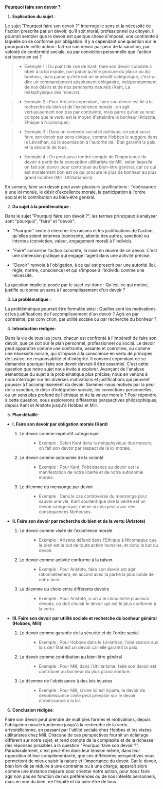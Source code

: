 **Pourquoi faire son devoir ?**

1. **Explication du sujet** :

Le sujet "Pourquoi faire son devoir ?" interroge le sens et la nécessité de l'action prescrite par un devoir, qu'il soit moral, professionnel ou citoyen. Il pourrait sembler que le devoir est quelque chose d'imposé, une contrainte à laquelle on se conforme par obligation. Il y a cependant une question sur le pourquoi de cette action : fait-on son devoir par peur de la sanction, par volonté de conformité sociale, ou par conviction personnelle que l'action est bonne en soi ?

> - Exemple 1 : Du point de vue de Kant, faire son devoir consiste à obéir à la loi morale, non parce qu'elle procure du plaisir ou du bonheur, mais parce qu'elle est un impératif catégorique, c'est-à-dire un commandement absolument obligatoire, indépendamment de nos désirs et de nos penchants naturels (Kant, La métaphysique des moeurs).

> - Exemple 2 : Pour Aristote cependant, faire son devoir est lié à la recherche du bien et de l'excellence morale : on agit vertueusement non pas par contrainte, mais parce qu'on se rend compte que la vertu est le moyen d'atteindre le bonheur (Aristote, Ethique à Nicomaque).

> - Exemple 3 : Dans un contexte social et politique, on peut aussi faire son devoir par sens civique, comme Hobbes le suggère dans le Léviathan, où la soumission à l'autorité de l'Etat garantit la paix et la sécurité de tous.

> - Exemple 4 : On peut aussi rendre compte de l'importance du devoir à partir de la conception utilitariste de Mill, selon laquelle on fait son devoir pour contribuer au bien-être général, car ce qui est moralement bon est ce qui procure le plus de bonheur au plus grand nombre (Mill, Utilitarianism).

En somme, faire son devoir peut avoir plusieurs justifications : l'obéissance à une loi morale, le désir d'excellence morale, la participation à l'ordre social et la contribution au bien-être général.

2. **Du sujet à la problématique** :

Dans le sujet "Pourquoi faire son devoir ?", les termes principaux à analyser sont "pourquoi", "faire" et "devoir". 

- "Pourquoi" invite à chercher les raisons et les justifications de l'action, qu'elles soient externes (contrainte, attente des autres, sanction) ou internes (conviction, valeur, engagement moral) à l'individu.

- "Faire" concerne l'action concrète, la mise en œuvre de ce devoir. C'est une dimension pratique qui engage l'agent dans une activité précise.

- "Devoir" renvoie à l'obligation, à ce qui est prescrit par une autorité (loi, règle, norme, conscience) et qui s'impose à l'individu comme une nécessité.

La question implicite posée par le sujet est donc : Qu'est-ce qui motive, justifie ou donne un sens à l'accomplissement d'un devoir ?

3. **La problématique** :

La problématique pourrait être formulée ainsi : Quelles sont les motivations et les justifications de l'accomplissement d'un devoir ? Agit-on par contrainte, par conviction, par utilité sociale ou par recherche du bonheur ? 

4. **Introduction rédigée**: 

Dans la vie de tous les jours, chacun est confronté à l'impératif de faire son devoir, que ce soit sur le plan personnel, professionnel ou social. Le devoir peut apparaître comme une contrainte, pesante et coercitive, ou comme une nécessité morale, qui s'impose à la conscience en vertu de principes de justice, de responsabilité et d'intégrité. Il convient cependant de se demander pourquoi faire son devoir devrait-il être essentiel. C'est cette question que notre sujet nous invite à explorer. Avançant de l'analyse sémantique du sujet à la problématique plus précise, nous en venons à nous interroger sur les diverses motivations et justifications qui peuvent pousser à l'accomplissement du devoir. Sommes-nous motivés par la peur de la sanction, le désir d'intégration sociale, les convictions personnelles, ou un sens plus profond de l'éthique et de la valeur morale ? Pour répondre à cette question, nous explorerons différentes perspectives philosophiques, depuis Kant et Aristote jusqu'à Hobbes et Mill.

5. **Plan détaillé**:

* **I. Faire son devoir par obligation morale (Kant)**

    1. Le devoir comme impératif catégorique
          > - Exemple : Selon Kant dans la métaphysique des moeurs, on fait son devoir par respect de la loi morale.
    
    2. Le devoir comme autonomie de la volonté
          > - Exemple : Pour Kant, l'obéissance au devoir est la manifestation de notre liberté et de notre autonomie morale.
    
    3. Le dilemme du mensonge par devoir
          > - Exemple : Dans le cas controversé du mensonge pour sauver une vie, Kant soutient que dire la vérité est un devoir catégorique, même si cela peut avoir des conséquences fâcheuses.

* **II. Faire son devoir par recherche du bien et de la vertu (Aristote)**

    1. Le devoir comme visée de l'excellence morale
          > - Exemple : Aristote défend dans l'Ethique à Nicomaque que le bien est le but de toute action humaine, et donc le but du devoir.
    
    2. Le devoir comme activité conforme à la raison
          > - Exemple : Pour Aristote, faire son devoir est agir rationnellement, en accord avec la partie la plus noble de notre âme.
    
    3. Le dilemme du choix entre différents devoirs
          > - Exemple : Pour Aristote, si on a le choix entre plusieurs devoirs, on doit choisir le devoir qui est le plus conforme à la vertu.

* **III. Faire son devoir par utilité sociale et recherche du bonheur général (Hobbes, Mill)**

    1. Le devoir comme garantie de la sécurité et de l'ordre social
          > - Exemple : Pour Hobbes dans le Léviathan, l'obéissance aux lois de l'Etat est un devoir car elle garantit la paix.
    
    2. Le devoir comme contribution au bien-être général
          > - Exemple : Pour Mill, dans l'Utilitarisme, faire son devoir est contribuer au bonheur du plus grand nombre.
    
    3. Le dilemme de l'obéissance à des lois injustes
          > - Exemple : Pour Mill, si une loi est injuste, le devoir de désobéissance civile peut prévaloir sur le devoir d'obéissance à la loi.

6. **Conclusion rédigée**: 

Faire son devoir peut prendre de multiples formes et motivations, depuis l'obligation morale kantienne jusqu'à la recherche de la vertu aristotélicienne, en passant par l'utilité sociale chez Hobbes et les visées utilitaristes chez Mill. Chacune de ces perspectives fournit un éclairage différent sur notre sujet, et rend compte de la complexité et de la richesse des réponses possibles à la question "Pourquoi faire son devoir ?". Paradoxalement, c'est peut-être dans leur tension même, dans leur opposition et leur complémentarité, que ces différentes perspectives nous permettent de mieux saisir la nature et l'importance du devoir. Car le devoir, bien loin de se réduire à une contrainte ou à une charge, apparaît alors comme une instance majeure pour orienter notre action, pour nous faire agir non pas en fonction de nos préférences ou de nos intérêts personnels, mais en vue du bien, de l'équité et du bien-être de tous.
